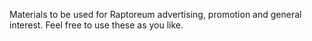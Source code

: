 
Materials to be used for Raptoreum advertising, promotion and general interest. Feel free to use these as you like.
